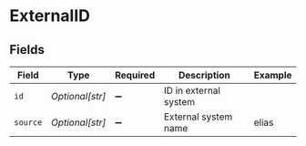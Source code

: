 # ExternalID


## Fields

| Field                 | Type                  | Required              | Description           | Example               |
| --------------------- | --------------------- | --------------------- | --------------------- | --------------------- |
| `id`                  | *Optional[str]*       | :heavy_minus_sign:    | ID in external system |                       |
| `source`              | *Optional[str]*       | :heavy_minus_sign:    | External system name  | elias                 |